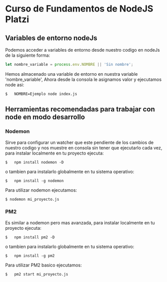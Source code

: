 # Curso de Fundamentos de NodeJS Platzi

## Variables de entorno nodeJs
Podemos acceder a variables de entorno desde nuestro codigo en nodeJs de la siguiente forma:
```javascript
let nombre_variable = process.env.NOMBRE || 'Sin nombre';
```

Hemos almacenado una variable de entorno en nuestra variable 'nombre_variable', Ahora desde la consola le asignamos valor y ejecutamos node asi:

```
$	NOMBRE=Ejemplo node index.js
```

## Herramientas recomendadas para trabajar con node en modo desarrollo
### Nodemon
Sirve para configurar un watcher que este pendiente de los cambios de nuestro codigo y nos muestre en consola sin tener que ejecutarlo cada vez, para instalar localmente en tu proyecto ejecuta:
```
$	npm install nodemon -D
```

o tambien para instalarlo globalmente en tu sistema operativo:
```
$	npm install -g nodemon
```

Para utilizar nodemon ejecutamos:
```
$ nodemon mi_proyecto.js
```

### PM2
Es similar a nodemon pero mas avanzada, para instalar localmente en tu proyecto ejecuta:
```
$	npm install pm2 -D
```

o tambien para instalarlo globalmente en tu sistema operativo:
```
$	npm install -g pm2
```

Para utilizar PM2 basico ejecutamos:
```
$	pm2 start mi_proyecto.js
```